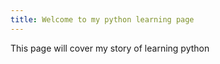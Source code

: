 ```yaml
---
title: Welcome to my python learning page
---
```


This page will cover my story of learning python

